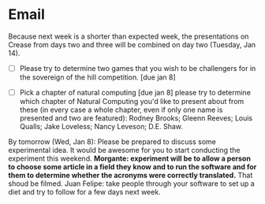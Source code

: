 # Email
Because next week is a shorter than expected week, the presentations on Crease from days two and three will be combined on day two (Tuesday, Jan 14).

- [ ] Please try to determine two games that you wish to be challengers for in the sovereign of the hill competition. [due jan 8]

- [ ] Pick a chapter of natural computing [due jan 8]
		please try to determine which chapter of 
		Natural Computing you'd like to present about from these (in every
		case a whole chapter, even if only one name is presented and two
		are featured):
		Rodney Brooks; Gleenn Reeves; Louis Qualls; Jake
		Loveless; Nancy Leveson; D.E. Shaw.

By tomorrow (Wed, Jan 8):
Please be prepared to discuss some experimental idea.
It would be awesome for you to start conducting the experiment this weekend.
**Morgante: experiment will be to allow a person to choose some article in a field they know and to run the software and for them to determine whether the acronyms were correctly translated.** That shoud be filmed.
Juan Felipe: take people through your software to set up a diet and try to follow for a few days next week.